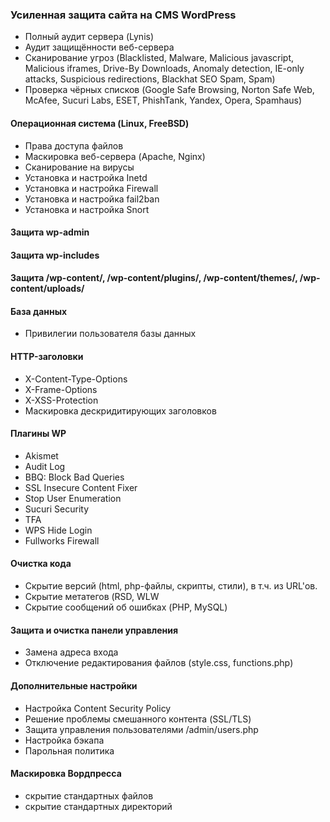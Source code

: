 ### Усиленная защита сайта на CMS WordPress
- Полный аудит сервера (Lynis)
- Аудит защищённости веб-сервера
- Сканирование угроз (Blacklisted, Malware, Malicious javascript, Malicious iframes, Drive-By Downloads, Anomaly detection, IE-only attacks, Suspicious redirections, Blackhat SEO Spam, Spam)
- Проверка чёрных списков (Google Safe Browsing, Norton Safe Web, McAfee, Sucuri Labs, ESET, PhishTank, Yandex, Opera, Spamhaus)
#### Операционная система (Linux, FreeBSD)
- Права доступа файлов
- Маскировка веб-сервера (Apache, Nginx)
- Сканирование на вирусы
- Установка и настройка Inetd
- Установка и настройка Firewall
- Установка и настройка fail2ban
- Установка и настройка Snort
#### Защита wp-admin
#### Защита wp-includes
#### Защита /wp-content/, /wp-content/plugins/, /wp-content/themes/, /wp-content/uploads/
#### База данных
- Привилегии пользователя базы данных
#### HTTP-заголовки
- X-Content-Type-Options
- X-Frame-Options
- X-XSS-Protection
- Маскировка дескридитирующих заголовков
#### Плагины WP
- Akismet
- Audit Log
- BBQ: Block Bad Queries
- SSL Insecure Content Fixer
- Stop User Enumeration
- Sucuri Security
- TFA
- WPS Hide Login
- Fullworks Firewall
#### Очистка кода
- Скрытие версий (html, php-файлы, скрипты, стили), в т.ч. из URL'ов.
- Скрытие метатегов (RSD, WLW
- Скрытие сообщений об ошибках (PHP, MySQL)
#### Защита и очистка панели управления
- Замена адреса входа
- Отключение редактирования файлов (style.css, functions.php)
#### Дополнительные настройки
- Настройка Content Security Policy
- Решение проблемы смешанного контента (SSL/TLS)
- Защита управления пользователями /admin/users.php
- Настройка бэкапа
- Парольная политика
#### Маскировка Вордпресса
- скрытие стандартных файлов
- скрытие стандартных директорий
